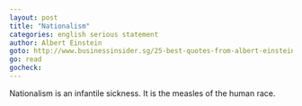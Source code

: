 ```yaml
---
layout: post
title: "Nationalism"
categories: english serious statement
author: Albert Einstein
goto: http://www.businessinsider.sg/25-best-quotes-from-albert-einstein-2014-8/?ref=speak.junglestar.org
go: read
gocheck:
---
```

Nationalism is an infantile sickness. It is the measles of the human race.
